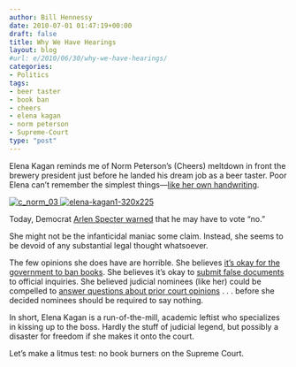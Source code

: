 ```yaml
---
author: Bill Hennessy
date: 2010-07-01 01:47:19+00:00
draft: false
title: Why We Have Hearings
layout: blog
#url: e/2010/06/30/why-we-have-hearings/
categories:
- Politics
tags:
- beer taster
- book ban
- cheers
- elena kagan
- norm peterson
- Supreme-Court
type: "post"
---
```


Elena Kagan reminds me of Norm Peterson’s (Cheers) meltdown in front the brewery president just before he landed his dream job as a beer taster. Poor Elena can’t remember the simplest things—[like her own handwriting](https://beforeitsnews.com/news/90/021/Kagan_on_Partial_Birth_Abortion_Memo:_Yeah,_That_Looks_Like_My_Handwriting.html).

 

[![c_norm_03](https://hennessysview.com/wp-content/uploads/2010/06/c_norm_03_thumb.jpg)
](https://hennessysview.com/wp-content/uploads/2010/06/c_norm_03.jpg) [![elena-kagan1-320x225](https://hennessysview.com/wp-content/uploads/2010/06/elenakagan1320x225_thumb.jpg)
](https://hennessysview.com/wp-content/uploads/2010/06/elenakagan1320x225.jpg)

 

Today, Democrat [Arlen Specter warned](https://legaltimes.typepad.com/blt/2010/06/specter-unhappy-with-kagans-answers.html) that he may have to vote “no.”

 

She might not be the infanticidal maniac some claim. Instead, she seems to be devoid of any substantial legal thought whatsoever.

 

The few opinions she does have are horrible. She believes [it’s okay for the government to ban books](https://www.wnd.com/?pageId=155645). She believes it’s okay to [submit false documents](https://www.foxnews.com/politics/2010/06/30/kagan-defends-revising-medical-groups-statement-partial-birth-abortion/) to official inquiries. She believed judicial nominees (like her) could be compelled to [answer questions about prior court opinions](https://politics.usnews.com/opinion/blogs/peter-roff/2010/05/11/Elena-Kagan-Reverses-Course-on-Supreme-Court-Nominee-Testimony.html) . . . before she decided nominees should be required to say nothing. 

 

In short, Elena Kagan is a run-of-the-mill, academic leftist who specializes in kissing up to the boss. Hardly the stuff of judicial legend, but possibly a disaster for freedom if she makes it onto the court.

 

Let’s make a litmus test: no book burners on the Supreme Court. 
